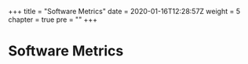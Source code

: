 +++
title = "Software Metrics"
date = 2020-01-16T12:28:57Z
weight = 5
chapter = true
pre = ""
+++

# Software Metrics

